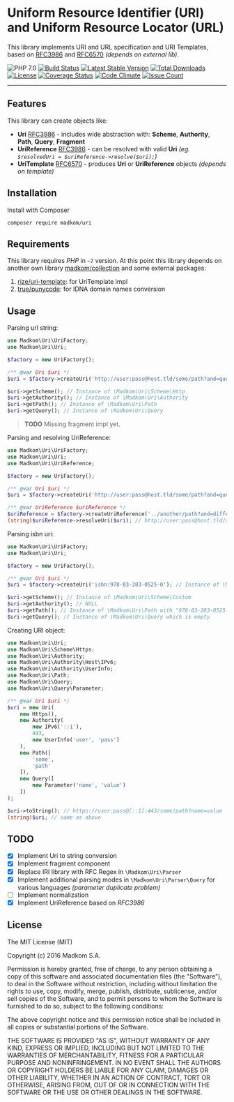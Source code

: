 Uniform Resource Identifier (URI) and Uniform Resource Locator (URL)
====================================================================

This library implements URI and URL specification and URI Templates, based on [RFC3986](https://tools.ietf.org/html/rfc3986)
and [RFC6570](https://tools.ietf.org/html/rfc6570) _(depends on external lib)_.

![PHP 7.0](https://img.shields.io/badge/PHP-7.0-8C9CB6.svg?style=flat)
[![Build Status](https://travis-ci.org/madkom/uri.svg?branch=master)](https://travis-ci.org/madkom/uri)
[![Latest Stable Version](https://poser.pugx.org/madkom/uri/v/stable)](https://packagist.org/packages/madkom/uri)
[![Total Downloads](https://poser.pugx.org/madkom/uri/downloads)](https://packagist.org/packages/madkom/uri)
[![License](https://poser.pugx.org/madkom/uri/license)](https://packagist.org/packages/madkom/uri)
[![Coverage Status](https://coveralls.io/repos/github/madkom/uri/badge.svg?branch=master)](https://coveralls.io/github/madkom/uri?branch=master)
[![Code Climate](https://codeclimate.com/github/madkom/uri/badges/gpa.svg)](https://codeclimate.com/github/madkom/uri)
[![Issue Count](https://codeclimate.com/github/madkom/uri/badges/issue_count.svg)](https://codeclimate.com/github/madkom/uri)

---

## Features

This library can create objects like:

* **Uri** [RFC3986](https://tools.ietf.org/html/rfc3986) - includes wide abstraction with: **Scheme**, **Authority**, **Path**, **Query**, **Fragment**
* **UriReference** [RFC3986](https://tools.ietf.org/html/rfc3986) - can be resolved with valid **Uri** _(eg. `$resolvedUri = $uriReference->resolve($uri);`)_
* **UriTemplate** [RFC6570](https://tools.ietf.org/html/rfc6570) - produces **Uri** or **UriReference** objects _(depends on template)_


## Installation

Install with Composer

```
composer require madkom/uri
```

## Requirements

This library requires *PHP* in `~7` version.
At this point this library depends on another own library [madkom/collection](https://packagist.org/packages/madkom/collection) and some external packages:
 
1. [rize/uri-template](https://packagist.org/packages/rize/uri-template): for UriTemplate impl
2. [true/punycode](https://packagist.org/packages/true/punycode): for IDNA domain names conversion

## Usage

Parsing url string:

```php
use Madkom\Uri\UriFactory;
use Madkom\Uri\Uri;

$factory = new UriFactory();

/** @var Uri $uri */
$uri = $factory->createUri('http://user:pass@host.tld/some/path?and=query&param=2#fragment');

$uri->getScheme(); // Instance of \Madkom\Uri\Scheme\Http
$uri->getAuthority(); // Instance of \Madkom\Uri\Authority
$uri->getPath(); // Instance of \Madkom\Uri\Path
$uri->getQuery(); // Instance of \Madkom\Uri\Query
```

> **TODO** Missing fragment impl yet.

Parsing and resolving UriReference:

```php
use Madkom\Uri\UriFactory;
use Madkom\Uri\Uri;
use Madkom\Uri\UriReference;

$factory = new UriFactory();

/** @var Uri $uri */
$uri = $factory->createUri('http://user:pass@host.tld/some/path?and=query&param=2#fragment');

/** @var UriReference $uriReference */
$uriReference = $factory->createUriReference('../another/path?and=different');
(string)$uriReference->resolveUri($uri); // http://user:pass@host.tld/some/another/path?and=different
```

Parsing isbn uri:

```php
use Madkom\Uri\UriFactory;
use Madkom\Uri\Uri;

$factory = new UriFactory();

/** @var Uri $uri */
$uri = $factory->createUri('isbn:978-83-283-0525-0'); // Instance of \Madkom\Uri\Uri

$uri->getScheme(); // Instance of \Madkom\Uri\Scheme\Custom
$uri->getAuthority(); // NULL
$uri->getPath(); // Instance of \Madkom\Uri\Path with "978-83-283-0525-0"
$uri->getQuery(); // Instance of \Madkom\Uri\Query which is empty
```

Creating URI object:

```php
use Madkom\Uri\Uri;
use Madkom\Uri\Scheme\Https;
use Madkom\Uri\Authority;
use Madkom\Uri\Authority\Host\IPv6;
use Madkom\Uri\Authority\UserInfo;
use Madkom\Uri\Path;
use Madkom\Uri\Query;
use Madkom\Uri\Query\Parameter;

/** @var Uri $uri */
$uri = new Uri(
    new Https(),
    new Authority(
        new IPv6('::1'),
        443,
        new UserInfo('user', 'pass')
    ),
    new Path([
        'some',
        'path'
    ]),
    new Query([
        new Parameter('name', 'value')
    ])
);

$uri->toString(); // https://user:pass@[::1]:443/some/path?name=value
(string)$uri; // same as above
```

## TODO

* [x] Implement Uri to string conversion
* [x] Implement fragment component
* [x] Replace IRI library with RFC Regex in `\Madkom\Uri\Parser`
* [x] Implement additional parsing modes in `\Madkom\Uri\Parser\Query` for various languages _(parameter duplicate problem)_
* [ ] Implement normalization
* [x] Implement UriReference based on *RFC3986*

## License

The MIT License (MIT)

Copyright (c) 2016 Madkom S.A.

Permission is hereby granted, free of charge, to any person obtaining a copy
of this software and associated documentation files (the "Software"), to deal
in the Software without restriction, including without limitation the rights
to use, copy, modify, merge, publish, distribute, sublicense, and/or sell
copies of the Software, and to permit persons to whom the Software is
furnished to do so, subject to the following conditions:

The above copyright notice and this permission notice shall be included in
all copies or substantial portions of the Software.

THE SOFTWARE IS PROVIDED "AS IS", WITHOUT WARRANTY OF ANY KIND, EXPRESS OR
IMPLIED, INCLUDING BUT NOT LIMITED TO THE WARRANTIES OF MERCHANTABILITY,
FITNESS FOR A PARTICULAR PURPOSE AND NONINFRINGEMENT. IN NO EVENT SHALL THE
AUTHORS OR COPYRIGHT HOLDERS BE LIABLE FOR ANY CLAIM, DAMAGES OR OTHER
LIABILITY, WHETHER IN AN ACTION OF CONTRACT, TORT OR OTHERWISE, ARISING FROM,
OUT OF OR IN CONNECTION WITH THE SOFTWARE OR THE USE OR OTHER DEALINGS IN
THE SOFTWARE.